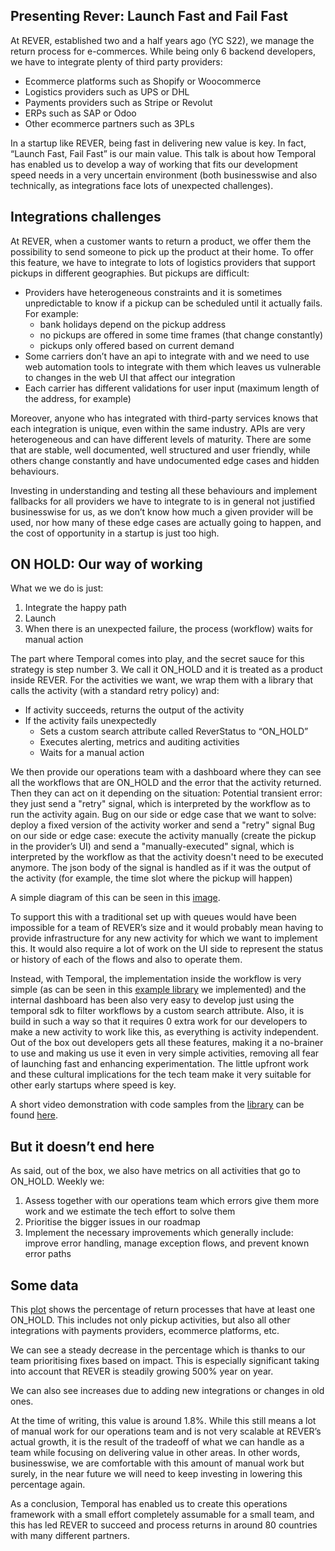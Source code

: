 ## Presenting Rever: Launch Fast and Fail Fast
At REVER, established two and a half years ago (YC S22), we manage the return process for e-commerces. While being only 6 backend developers, we have to integrate plenty of third party providers:
- Ecommerce platforms such as Shopify or Woocommerce
- Logistics providers such as UPS or DHL
- Payments providers such as Stripe or Revolut
- ERPs such as SAP or Odoo
- Other ecommerce partners such as 3PLs

In a startup like REVER, being fast in delivering new value is key. In fact, “Launch Fast, Fail Fast” is our main value. This talk is about how Temporal has enabled us to develop a way of working that fits our development speed needs in a very uncertain environment (both businesswise and also technically, as integrations face lots of unexpected challenges). 

## Integrations challenges 
At REVER, when a customer wants to return a product, we offer them the possibility to send someone to pick up the product at their home. To offer this feature, we have to integrate to lots of logistics providers that support pickups in different geographies. But pickups are difficult:
- Providers have heterogeneous constraints and it is sometimes unpredictable to know if a pickup can be scheduled until it actually fails. For example:
  - bank holidays depend on the pickup address
  - no pickups are offered in some time frames (that change constantly)
  - pickups only offered based on current demand
- Some carriers don’t have an api to integrate with and we need to use web automation tools to integrate with them which leaves us vulnerable to changes in the web UI that affect our integration
- Each carrier has different validations for user input (maximum length of the address, for example)

Moreover, anyone who has integrated with third-party services knows that each integration is unique, even within the same industry. APIs are very heterogeneous and can have different levels of maturity. There are some that are stable, well documented, well structured and user friendly, while others change constantly and have undocumented edge cases and hidden behaviours.

Investing in understanding and testing all these behaviours and implement fallbacks for all providers we have to integrate to is in general not justified businesswise for us, as we don’t know how much a given provider will be used, nor how many of these edge cases are actually going to happen, and the cost of opportunity in a startup is just too high.

## ON HOLD: Our way of working
What we we do is just:
1. Integrate the happy path
2. Launch
3. When there is an unexpected failure, the process (workflow) waits for manual action

The part where Temporal comes into play, and the secret sauce for this strategy is step number 3. We call it ON_HOLD and it is treated as a product inside REVER. For the activities we want, we wrap them with a library that calls the activity (with a standard retry policy) and:
- If activity succeeds, returns the output of the activity
- If the activity fails unexpectedly
  - Sets a custom search attribute called ReverStatus to “ON_HOLD”
  - Executes alerting, metrics and auditing activities
  - Waits for a manual action

We then provide our operations team with a dashboard where they can see all the workflows that are ON_HOLD and the error that the activity returned. Then they can act on it depending on the situation:
Potential transient error: they just send a "retry" signal, which is interpreted by the workflow as to run the activity again.
Bug on our side or edge case that we want to solve: deploy a fixed version of the activity worker and send a "retry" signal
Bug on our side or edge case: execute the activity manually (create the pickup in the provider’s UI) and send a "manually-executed" signal, which is interpreted by the workflow as that the activity doesn't need to be executed anymore. The json body of the signal is handled as if it was the output of the activity (for example, the time slot where the pickup will happen)

A simple diagram of this can be seen in this [image](https://i.ibb.co/4jKb5Ck/image-14.png).

To support this with a traditional set up with queues would have been impossible for a team of REVER’s size and it would probably mean having to provide infrastructure for any new activity for which we want to implement this. It would also require a lot of work on the UI side to represent the status or history of each of the flows and also to operate them.

Instead, with Temporal, the implementation inside the workflow is very simple (as can be seen in this [example library](https://github.com/itsrever/temporal-replay-2024) we implemented) and the internal dashboard has been also very easy to develop just using the temporal sdk to filter workflows by a custom search attribute. Also, it is build in such a way so that it requires 0 extra work for our developers to make a new activity to work like this, as everything is activity independent. Out of the box out developers gets all these features, making it a no-brainer to use and making us use it even in very simple activities, removing all fear of launching fast and enhancing experimentation. The little upfront work and these cultural implications for the tech team make it very suitable for other early startups where speed is key. 

A short video demonstration with code samples from the [library](https://github.com/itsrever/temporal-replay-2024) can be found [here](https://www.loom.com/share/66a48dccc21547148a240be96a1f5242).


## But it doesn’t end here
As said, out of the box, we also have metrics on all activities that go to ON_HOLD. Weekly we:
1. Assess together with our operations team which errors give them more work and we estimate the tech effort to solve them 
2. Prioritise the bigger issues in our roadmap
3. Implement the necessary improvements which generally include: improve error handling, manage exception flows, and prevent known error paths

## Some data
This [plot](https://i.ibb.co/YyQ6Ws5/image2.png) shows the percentage of return processes that have at least one ON_HOLD. This includes not only pickup activities, but also all other integrations with payments providers, ecommerce platforms, etc.

We can see a steady decrease in the percentage which is thanks to our team prioritising fixes based on impact. This is especially significant taking into account that REVER is steadily growing 500% year on year.

We can also see increases due to adding new integrations or changes in old ones. 

At the time of writing, this value is around 1.8%. While this still means a lot of manual work for our operations team and is not very scalable at REVER’s actual growth, it is the result of the tradeoff of what we can handle as a team while focusing on delivering value in other areas. In other words, businesswise, we are comfortable with this amount of manual work but surely, in the near future we will need to keep investing in lowering this percentage again. 

As a conclusion, Temporal has enabled us to create this operations framework with a small effort completely assumable for a small team, and this has led REVER to succeed and process returns in around 80 countries with many different partners.
